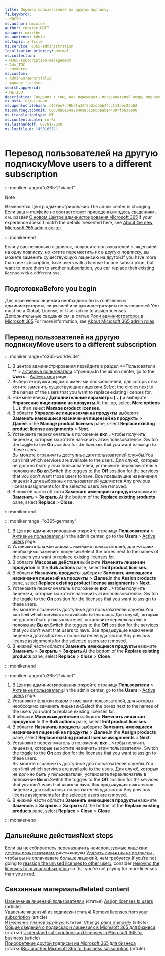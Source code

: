 ```yaml
---
title: Перевод пользователей на другую подписку
f1.keywords:
- NOCSH
ms.author: cmcatee
author: cmcatee-MSFT
manager: mnirkhe
ms.audience: Admin
ms.topic: article
ms.service: o365-administration
localization_priority: Normal
ms.collection:
- M365-subscription-management
- Adm_TOC
- commerce
ms.custom:
- AdminSurgePortfolio
- manage_licenses
search.appverid:
- MET150
description: Сведения о том, как перемещать пользователей между подписками.
ms.date: 07/01/2020
ms.openlocfilehash: d110ee7c49befa34f5a2cd3bb44dc114aec25b62
ms.sourcegitcommit: 0650da0e54a2b484a3156b3aabe44397fbb38e00
ms.translationtype: MT
ms.contentlocale: ru-RU
ms.lasthandoff: 07/01/2020
ms.locfileid: "45016552"
---
```

# <a name="move-users-to-a-different-subscription"></a><span data-ttu-id="f30a5-103">Перевод пользователей на другую подписку</span><span class="sxs-lookup"><span data-stu-id="f30a5-103">Move users to a different subscription</span></span>

::: moniker range="o365-21vianet"

> [!NOTE]
> <span data-ttu-id="f30a5-104">Изменяется Центр администрирования.</span><span class="sxs-lookup"><span data-stu-id="f30a5-104">The admin center is changing.</span></span> <span data-ttu-id="f30a5-105">Если ваш интерфейс не соответствует приведенным здесь сведениям, см. раздел [О новом Центре администрирования Microsoft 365](https://docs.microsoft.com/microsoft-365/admin/microsoft-365-admin-center-preview?view=o365-21vianet).</span><span class="sxs-lookup"><span data-stu-id="f30a5-105">If your experience doesn't match the details presented here, see [About the new Microsoft 365 admin center](https://docs.microsoft.com/microsoft-365/admin/microsoft-365-admin-center-preview?view=o365-21vianet).</span></span>

::: moniker-end

<span data-ttu-id="f30a5-106">Если у вас несколько подписок, попросите пользователей с лицензией на одну подписку, но хотите переместить их в другую подписку, вы можете заменить существующую лицензию на другой.</span><span class="sxs-lookup"><span data-stu-id="f30a5-106">If you have more than one subscription, have users with a license for one subscription, but want to move them to another subscription, you can replace their existing license with a different one.</span></span>

## <a name="before-you-begin"></a><span data-ttu-id="f30a5-107">Подготовка</span><span class="sxs-lookup"><span data-stu-id="f30a5-107">Before you begin</span></span>

<span data-ttu-id="f30a5-108">Для назначения лицензий необходимо быть глобальным администратором, лицензией или администратором пользователей.</span><span class="sxs-lookup"><span data-stu-id="f30a5-108">You must be a Global, License, or User admin to assign licenses.</span></span> <span data-ttu-id="f30a5-109">Дополнительные сведения см. в статье [Роли администраторов в Microsoft 365](https://docs.microsoft.com/microsoft-365/admin/add-users/about-admin-roles?view=o365-worldwide).</span><span class="sxs-lookup"><span data-stu-id="f30a5-109">For more information, see [About Microsoft 365 admin roles](https://docs.microsoft.com/microsoft-365/admin/add-users/about-admin-roles?view=o365-worldwide).</span></span>

## <a name="move-users-to-a-different-subscription"></a><span data-ttu-id="f30a5-110">Перевод пользователей на другую подписку</span><span class="sxs-lookup"><span data-stu-id="f30a5-110">Move users to a different subscription</span></span>

::: moniker range="o365-worldwide"

1. <span data-ttu-id="f30a5-111">В центре администрирования перейдите в раздел \*\*Пользователи \*\* \> <a href="https://go.microsoft.com/fwlink/p/?linkid=834822" target="_blank">активные пользователи</a> страницы.</span><span class="sxs-lookup"><span data-stu-id="f30a5-111">In the admin center, go to the **Users** \> <a href="https://go.microsoft.com/fwlink/p/?linkid=834822" target="_blank">Active users</a> page.</span></span>
2. <span data-ttu-id="f30a5-112">Выберите кружки рядом с именами пользователей, для которых вы хотите заменить существующие лицензии.</span><span class="sxs-lookup"><span data-stu-id="f30a5-112">Select the circles next to the names of the users that you want to replace existing licenses for.</span></span>
3. <span data-ttu-id="f30a5-113">Нажмите вверху **Дополнительные параметры (...)** и выберите **Управление лицензиями на продукты**.</span><span class="sxs-lookup"><span data-stu-id="f30a5-113">At the top, select **More options (...)**, then select **Manage product licenses**.</span></span>
4. <span data-ttu-id="f30a5-114">В области **Управление лицензиями на продукты** выберите **Заменить имеющиеся назначения лицензий на продукты** \> **Далее**.</span><span class="sxs-lookup"><span data-stu-id="f30a5-114">In the **Manage product licenses** pane, select **Replace existing product license assignments** \> **Next**.</span></span>
5. <span data-ttu-id="f30a5-115">Установите переключатель в положение **вкл** ., чтобы получить лицензии, которые вы хотите назначить этим пользователям. </span><span class="sxs-lookup"><span data-stu-id="f30a5-115">Switch the toggle to the **On** position for the licenses that you want to assign to these users.</span></span>\
    <span data-ttu-id="f30a5-116">Вы можете ограничить доступные для пользователей службы.</span><span class="sxs-lookup"><span data-stu-id="f30a5-116">You can limit which services are available to the users.</span></span> <span data-ttu-id="f30a5-117">Для служб, которых не должно быть у этих пользователей, установите переключатель в положение **Выкл**.</span><span class="sxs-lookup"><span data-stu-id="f30a5-117">Switch the toggles to the **Off** position for the services that you don't want those users to have.</span></span> <span data-ttu-id="f30a5-118">Все предыдущие назначения лицензий для выбранных пользователей удаляются.</span><span class="sxs-lookup"><span data-stu-id="f30a5-118">Any previous license assignments for the selected users are removed.</span></span>
6. <span data-ttu-id="f30a5-119">В нижней части области **Заменить имеющиеся продукты** нажмите **Заменить** \> **Закрыть**.</span><span class="sxs-lookup"><span data-stu-id="f30a5-119">At the bottom of the **Replace existing products** pane, select **Replace** \> **Close**.</span></span>

::: moniker-end

::: moniker range="o365-germany"

1. <span data-ttu-id="f30a5-120">В Центре администрирования откройте страницу **Пользователи** \> <a href="https://go.microsoft.com/fwlink/p/?linkid=847686" target="_blank">Активные пользователи</a>.</span><span class="sxs-lookup"><span data-stu-id="f30a5-120">In the admin center, go to the **Users** \> <a href="https://go.microsoft.com/fwlink/p/?linkid=847686" target="_blank">Active users</a> page.</span></span>
2. <span data-ttu-id="f30a5-121">Установите флажки рядом с именами пользователей, для которых необходимо заменить лицензии.</span><span class="sxs-lookup"><span data-stu-id="f30a5-121">Select the boxes next to the names of the users you want to replace existing licenses for.</span></span>
3. <span data-ttu-id="f30a5-122">В области **Массовые действия** выберите **Изменить лицензии продуктов**.</span><span class="sxs-lookup"><span data-stu-id="f30a5-122">In the **Bulk actions** pane, select **Edit product licenses**.</span></span>
4. <span data-ttu-id="f30a5-123">В области **Назначить продукты** выберите **Заменить имеющиеся назначения лицензий на продукты** \> **Далее**.</span><span class="sxs-lookup"><span data-stu-id="f30a5-123">In the **Assign products** pane, select **Replace existing product license assignments** \> **Next**.</span></span>
5. <span data-ttu-id="f30a5-124">Установите переключатель в положение **вкл** ., чтобы получить лицензии, которые вы хотите назначить этим пользователям. </span><span class="sxs-lookup"><span data-stu-id="f30a5-124">Switch the toggle to the **On** position for the licenses that you want to assign to these users.</span></span>\
    <span data-ttu-id="f30a5-125">Вы можете ограничить доступные для пользователей службы.</span><span class="sxs-lookup"><span data-stu-id="f30a5-125">You can limit which services are available to the users.</span></span> <span data-ttu-id="f30a5-126">Для служб, которых не должно быть у пользователей, установите переключатель в положение **Выкл**.</span><span class="sxs-lookup"><span data-stu-id="f30a5-126">Switch the toggles to the **Off** position for the services that you don't want that users to have.</span></span> <span data-ttu-id="f30a5-127">Все предыдущие назначения лицензий для выбранных пользователей удаляются.</span><span class="sxs-lookup"><span data-stu-id="f30a5-127">Any previous license assignments for the selected users are removed.</span></span>
6. <span data-ttu-id="f30a5-128">В нижней части области **Заменить имеющиеся продукты** нажмите **Заменить** \> **Закрыть** \> **Закрыть**.</span><span class="sxs-lookup"><span data-stu-id="f30a5-128">At the bottom of the **Replace existing products** pane, select **Replace** \> **Close** \> **Close**.</span></span>

::: moniker-end

::: moniker range="o365-21vianet"

1. <span data-ttu-id="f30a5-129">В Центре администрирования откройте страницу **Пользователи** \> <a href="https://go.microsoft.com/fwlink/p/?linkid=850628" target="_blank">Активные пользователи</a>.</span><span class="sxs-lookup"><span data-stu-id="f30a5-129">In the admin center, go to the **Users** \> <a href="https://go.microsoft.com/fwlink/p/?linkid=850628" target="_blank">Active users</a> page.</span></span>
2. <span data-ttu-id="f30a5-130">Установите флажки рядом с именами пользователей, для которых необходимо заменить лицензии.</span><span class="sxs-lookup"><span data-stu-id="f30a5-130">Select the boxes next to the names of the users you want to replace existing licenses for.</span></span>
3. <span data-ttu-id="f30a5-131">В области **Массовые действия** выберите **Изменить лицензии продуктов**.</span><span class="sxs-lookup"><span data-stu-id="f30a5-131">In the **Bulk actions** pane, select **Edit product licenses**.</span></span>
4. <span data-ttu-id="f30a5-132">В области **Назначить продукты** выберите **Заменить имеющиеся назначения лицензий на продукты** \> **Далее**.</span><span class="sxs-lookup"><span data-stu-id="f30a5-132">In the **Assign products** pane, select **Replace existing product license assignments** \> **Next**.</span></span>
5. <span data-ttu-id="f30a5-133">Установите переключатель в положение **вкл** ., чтобы получить лицензии, которые вы хотите назначить этим пользователям. </span><span class="sxs-lookup"><span data-stu-id="f30a5-133">Switch the toggle to the **On** position for the licenses that you want to assign to these users.</span></span>\
    <span data-ttu-id="f30a5-134">Вы можете ограничить доступные для пользователей службы.</span><span class="sxs-lookup"><span data-stu-id="f30a5-134">You can limit which services are available to the users.</span></span> <span data-ttu-id="f30a5-135">Для служб, которых не должно быть у пользователей, установите переключатель в положение **Выкл**.</span><span class="sxs-lookup"><span data-stu-id="f30a5-135">Switch the toggles to the **Off** position for the services that you don't want that users to have.</span></span> <span data-ttu-id="f30a5-136">Все предыдущие назначения лицензий для выбранных пользователей удаляются.</span><span class="sxs-lookup"><span data-stu-id="f30a5-136">Any previous license assignments for the selected users are removed.</span></span>
6. <span data-ttu-id="f30a5-137">В нижней части области **Заменить имеющиеся продукты** нажмите **Заменить** \> **Закрыть** \> **Закрыть**.</span><span class="sxs-lookup"><span data-stu-id="f30a5-137">At the bottom of the **Replace existing products** pane, select **Replace** \> **Close** \> **Close**.</span></span>

::: moniker-end

## <a name="next-steps"></a><span data-ttu-id="f30a5-138">Дальнейшие действия</span><span class="sxs-lookup"><span data-stu-id="f30a5-138">Next steps</span></span>

<span data-ttu-id="f30a5-139">Если вы не собираетесь [переназначить неиспользуемые лицензии другим пользователям](../../managed-desktop/get-started/assign-licenses.md), рекомендуем [Удалить лицензии из подписки](../../commerce/licenses/buy-licenses.md) , чтобы вы не оплачиваете больше лицензий, чем требуется.</span><span class="sxs-lookup"><span data-stu-id="f30a5-139">If you’re not going to [reassign the unused licenses to other users](../../managed-desktop/get-started/assign-licenses.md), consider [removing the licenses from your subscription](../../commerce/licenses/buy-licenses.md) so that you’re not paying for more licenses than you need.</span></span>

## <a name="related-content"></a><span data-ttu-id="f30a5-140">Связанные материалы</span><span class="sxs-lookup"><span data-stu-id="f30a5-140">Related content</span></span>

<span data-ttu-id="f30a5-141">[Назначение лицензий пользователям](../../admin/manage/assign-licenses-to-users.md) (статья) </span><span class="sxs-lookup"><span data-stu-id="f30a5-141">[Assign licenses to users](../../admin/manage/assign-licenses-to-users.md) (article)</span></span>\
<span data-ttu-id="f30a5-142">[Удаление лицензий из подписки](../../commerce/licenses/remove-licenses-from-subscription.md) (статья) </span><span class="sxs-lookup"><span data-stu-id="f30a5-142">[Remove licenses from your subscription](../../commerce/licenses/remove-licenses-from-subscription.md) (article)</span></span>\
<span data-ttu-id="f30a5-143">[Изменение планов вручную](change-plans-manually.md) (статья) </span><span class="sxs-lookup"><span data-stu-id="f30a5-143">[Change plans manually](change-plans-manually.md) (article)</span></span>\
<span data-ttu-id="f30a5-144">[Общие сведения о подписках и лицензиях в Microsoft 365 для бизнеса](../licenses/subscriptions-and-licenses.md) (статья) </span><span class="sxs-lookup"><span data-stu-id="f30a5-144">[Understand subscriptions and licenses in Microsoft 365 for business](../licenses/subscriptions-and-licenses.md) (article)</span></span>\
<span data-ttu-id="f30a5-145">[Приобретение другой подписки на Microsoft 365 для бизнеса](../buy-another-subscription.md) (статья)</span><span class="sxs-lookup"><span data-stu-id="f30a5-145">[Buy another Microsoft 365 for business subscription](../buy-another-subscription.md) (article)</span></span>